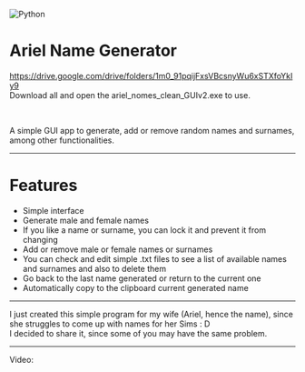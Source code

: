 ![Python](https://img.shields.io/badge/python-3670A0?style=for-the-badge&logo=python&logoColor=ffdd54)
# Ariel Name Generator
https://drive.google.com/drive/folders/1m0_91pqijFxsVBcsnyWu6xSTXfoYkIy9
<br>
Download all and open the ariel_nomes_clean_GUIv2.exe to use.

<br>

A simple GUI app to generate, add or remove random names and surnames, among other functionalities.

<hr>

# Features
- Simple interface
- Generate male and female names
- If you like a name or surname, you can lock it and prevent it from changing
- Add or remove male or female names or surnames
- You can check and edit simple .txt files to see a list of available names and surnames and also to delete them
- Go back to the last name generated or return to the current one
- Automatically copy to the clipboard current generated name

<hr>

I just created this simple program for my wife (Ariel, hence the name), since she struggles to come up with names for her Sims : D <br>
I decided to share it, since some of you may have the same problem.

<hr>

Video:
